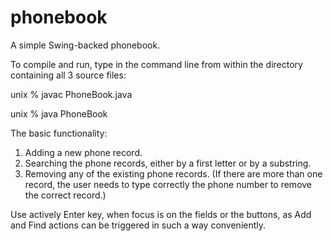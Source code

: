 # phonebook
A simple Swing-backed phonebook.

To compile and run, type in the command line from within the directory containing all 3 source files:

unix % javac PhoneBook.java

unix % java PhoneBook

The basic functionality:

1. Adding a new phone record.
2. Searching the phone records, either by a first letter or by a substring.
3. Removing any of the existing phone records. (If there are more than one record, the user needs to type correctly the phone number to remove the correct record.)

Use actively Enter key, when focus is on the fields or the buttons, as Add and Find actions can be triggered in such a way conveniently.
